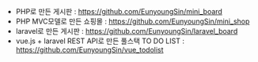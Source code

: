 - PHP로 만든 게시판 : https://github.com/EunyoungSin/mini_board
 - PHP MVC모델로 만든 쇼핑몰 : https://github.com/EunyoungSin/mini_shop
 - laravel로 만든 게시판 : https://github.com/EunyoungSin/laravel_board
 - vue.js + laravel REST API로 만든 풀스택 TO DO LIST : https://github.com/EunyoungSin/vue_todolist

